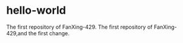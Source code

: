 # hello-world
The first repository of FanXing-429.
The first repository of FanXing-429,and the first  change.
